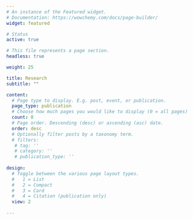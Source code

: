 ```yaml
---
# An instance of the Featured widget.
# Documentation: https://wowchemy.com/docs/page-builder/
widget: featured

# Status
active: true

# This file represents a page section.
headless: true

weight: 25

title: Research
subtitle: ""

content:
  # Page type to display. E.g. post, event, or publication.
  page_type: publication
  # Choose how much pages you would like to display (0 = all pages)
  count: 0
  # Page order. Descending (desc) or ascending (asc) date.
  order: desc
  # Optionally filter posts by a taxonomy term.
  # filters:
   # tag: ''
   # category: ''
   # publication_type: ''
   
design:
  # Toggle between the various page layout types.
  #   1 = List
  #   2 = Compact
  #   3 = Card
  #   4 = Citation (publication only)
  view: 2
  
---
```

